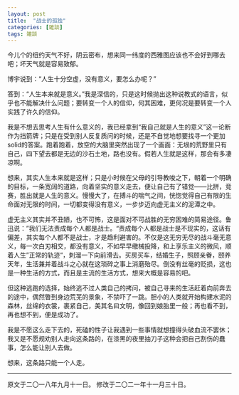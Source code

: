 ```yaml
---
layout: post
title:  "战士的孤独"
categories: [雑談]
tags: 雑談
---
```


今儿个的纽约天气不好，阴云密布，想来同一纬度的西雅图应该也不会好到哪去吧；坏天气就是容易致郁。

博宇说到：“人生十分空虚，没有意义，要怎么办呢？”

答到：“人生本来就是意义。”我是深信的，只是这时候抛出这种说教式的语言，似乎也不能解决什么问题；要转变一个人的信仰，何其困难，更何况是要转变一个人实践了许久的信仰。

我是不想去思考人生有什么意义的，我已经拿到“我自己就是人生的意义”这一论断作为挡箭牌；只是在受到别人反复质问的时候，还是不自觉地想要找寻一个更加solid的答案。跑着跑着，放空的大脑里突然出现了一个画面：无垠的荒野里只有自己，四下望去都是无边的沙石土地，路也没有。假若人生就是这样，那会有多凄凉啊。

想来，其实人生本来就是这样；只是小时候在父母的引导教唆之下，朝着一个明确的目标，一条宽阔的道路，向着坚实的意义走去，便让自己有了错觉——比拼，竞赛，胜出就是人生的意义。慢慢大了，在搏斗的喘气之间，恍惚觉得自己有限的生命面对无限的时间，一切都变得没有意义，一步步迈向虚无主义的泥潭之中。

虚无主义其实并不丑陋，也不可怖，这是面对不可战胜的无穷困难的简易途径。鲁迅说：”我们无法责成每个人都是战士。“责成每个人都是战士是不现实的，这话有偏差，其实每个人都不是战士，才是趋利避害的。不仅是这无穷无尽的战斗毫无意义，每一次白刃相交，都没有意义，不如早早缴械投降，和上享乐主义的微风，顺着人生”正常的轨迹“，刺溜一下向前滑去。买房买车，结婚生子，照顾亲眷，颐养天年，生活兼并着战斗之心就在这琐碎之事上消磨殆尽。倒没有丝毫的贬损，这也是一种生活的方式，而且是主流的生活方式，想来大概是容易的吧。

但这种逃跑的选择，始终逃不过人类自己的拷问，被自己寻来的生活赶着向前奔去的途中，偶然瞥到身边荒芜的景象，不禁吓了一跳。胆小的人类就开始构建水泥的森林，丝绵的衣裳，裹紧自己，美其名曰文明，像回到娘胎里一般；再也看不到，再也想不到，便是成功了。

我是不愿这么走下去的，死磕的性子让我遇到一些事情就想撞得头破血流不罢休；我又是不愿规劝别人走向这条路的，在漆黑的夜里抽刀子这种会把自己割伤的蠢事，怎么能让别人去做。

想来，这条路只能一个人走。

---
原文于二〇一八年九月十一日。
修改于二〇二一年十一月三十日。